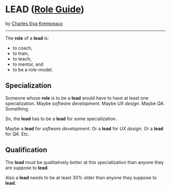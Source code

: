 # LEAD ([Role Guide](../../README.md))

by [Charles Iliya Krempeaux](http://changelog.ca/)

---

The **role** of a **lead** is:

* to coach,
* to train,
* to teach,
* to mentor, and
* to be a role-model.

## Specialization

Someone whose **role** is to be a **lead** would have to have at least one specialization.
Maybe _software development_.
Maybe _UX design_.
Maybe _QA_.
Something.

So, the **lead** has to be a **lead** for some specialization.

Maybe a **lead** for _software development_.
Or a **lead** for _UX design_.
Or a **lead** for _QA_.
Etc.

## Qualification

The **lead** must be qualitatively _better_ at this specialization than anyone they are suppose to **lead**.

Also a **lead** needs to be at least 30% older than anyone they suppose to **lead**.

